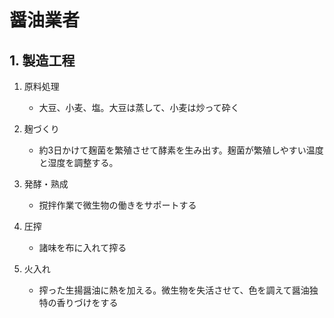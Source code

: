 # 醤油業者
## 1. 製造工程
1. 原料処理　
   - 大豆、小麦、塩。大豆は蒸して、小麦は炒って砕く

2. 麹づくり　
   - 約3日かけて麹菌を繁殖させて酵素を生み出す。麹菌が繁殖しやすい温度と湿度を調整する。

3. 発酵・熟成 
   - 撹拌作業で微生物の働きをサポートする
4. 圧搾
   - 諸味を布に入れて搾る
5. 火入れ
   - 搾った生揚醤油に熱を加える。微生物を失活させて、色を調えて醤油独特の香りづけをする